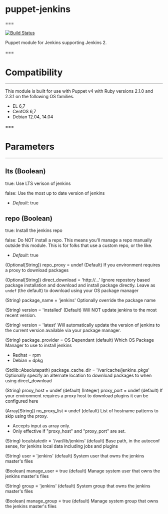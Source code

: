 # puppet-jenkins
===

[![Build Status](https://travis-ci.org/jmk61/puppet-jenkins.png?branch=master)](https://travis-ci.org/jmk61/puppet-jenkins)

Puppet module for Jenkins supporting Jenkins 2.

===

# Compatibility
---------------
This module is built for use with Puppet v4 with Ruby versions 2.1.0 and 2.3.1 on the
following OS families.

* EL 6,7
* CentOS 6,7
* Debian 12.04, 14.04

===

# Parameters
------------

lts (Boolean)
-------------
true: Use LTS verison of jenkins

false: Use the most up to date version of jenkins
- *Default*: true

repo (Boolean)
-------------
true: Install the jenkins repo

false: Do NOT install a repo. This means you'll manage a repo manually outside this module.
       This is for folks that use a custom repo, or the like.
- *Default*: true




 (Optional[String]) repo_proxy = undef (Default)
   If you environment requires a proxy to download packages

 (Optional[String]) direct_download = 'http://...'
   Ignore repostory based package installation and download and install
   package directly.  Leave as `undef` (the default) to download using your
   OS package manager

 (String) package_name = 'jenkins'
   Optionally override the package name

 (String) version = 'installed' (Default)
   Will NOT update jenkins to the most recent version.

 (String) version = 'latest'
   Will automatically update the version of jenkins to the current version
   available via your package manager.

 (String) package_provider = OS Dependant (default)
   Which OS Package Manager to use to install jenkins
   - Redhat = rpm
   - Debian = dpkg

 (Stdlib::Absolutepath) package_cache_dir  = '/var/cache/jenkins_pkgs'
   Optionally specify an alternate location to download packages to when using
   direct_download

 (String) proxy_host = undef (default)
 (Integer) proxy_port = undef (default)
   If your environment requires a proxy host to download plugins it can be configured here

 (Array[String]) no_proxy_list = undef (default)
   List of hostname patterns to skip using the proxy.
   - Accepts input as array only.
   - Only effective if "proxy_host" and "proxy_port" are set.

 (String) localstatedir = '/var/lib/jenkins' (default)
   Base path, in the autoconf sense, for jenkins local data including jobs and
   plugins

 (String) user = 'jenkins' (default)
   System user that owns the jenkins master's files

 (Boolean) manage_user = true (default)
   Manage system user that owns the jenkins master's files

 (String) group = 'jenkins' (default)
   System group that owns the jenkins master's files

 (Boolean) manage_group = true (default)
   Manage system group that owns the jenkins master's files
